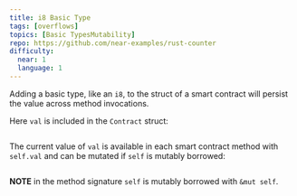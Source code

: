 ```yaml
---
title: i8 Basic Type
tags: [overflows]
topics: [Basic TypesMutability]
repo: https://github.com/near-examples/rust-counter
difficulty:
  near: 1
  language: 1
---
```


Adding a basic type, like an `i8`, to the struct of a smart contract will persist the value across method invocations.

Here `val` is included in the `Contract` struct:

```https://github.com/near-examples/rust-counter/blob/ce7e8df3d87bf0f695537d50de2a058de545f7ab/contract/src/lib.rs#L18-L23

```

The current value of `val` is available in each smart contract method with `self.val` and can be mutated if `self` is mutably borrowed:

```https://github.com/near-examples/rust-counter/blob/ce7e8df3d87bf0f695537d50de2a058de545f7ab/contract/src/lib.rs#L51-L60

```

**NOTE** in the method signature `self` is mutably borrowed with `&mut self`.

```https://github.com/near-examples/rust-counter/blob/ce7e8df3d87bf0f695537d50de2a058de545f7ab/contract/src/lib.rs#L70-L79

```
